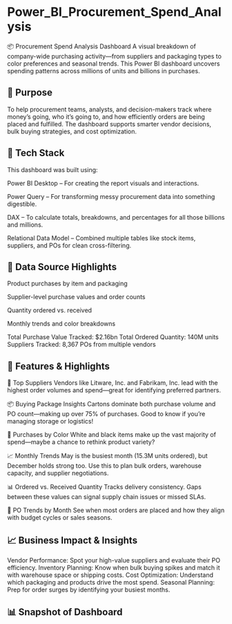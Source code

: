 # Power_BI_Procurement_Spend_Analysis
📦 Procurement Spend Analysis Dashboard
A visual breakdown of company-wide purchasing activity—from suppliers and packaging types to color preferences and seasonal trends. This Power BI dashboard uncovers spending patterns across millions of units and billions in purchases.

## 📌 Purpose
To help procurement teams, analysts, and decision-makers track where money’s going, who it’s going to, and how efficiently orders are being placed and fulfilled. The dashboard supports smarter vendor decisions, bulk buying strategies, and cost optimization.

## 🧰 Tech Stack
This dashboard was built using:

Power BI Desktop – For creating the report visuals and interactions.

Power Query – For transforming messy procurement data into something digestible.

DAX – To calculate totals, breakdowns, and percentages for all those billions and millions.

Relational Data Model – Combined multiple tables like stock items, suppliers, and POs for clean cross-filtering.

## 📂 Data Source Highlights

Product purchases by item and packaging

Supplier-level purchase values and order counts

Quantity ordered vs. received

Monthly trends and color breakdowns

Total Purchase Value Tracked: $2.16bn
Total Ordered Quantity: 140M units
Suppliers Tracked: 8,367 POs from multiple vendors

## 🌟 Features & Highlights

💼 Top Suppliers
Vendors like Litware, Inc. and Fabrikam, Inc. lead with the highest order volumes and spend—great for identifying preferred partners.

📦 Buying Package Insights
Cartons dominate both purchase volume and PO count—making up over 75% of purchases. Good to know if you’re managing storage or logistics!

🎨 Purchases by Color
White and black items make up the vast majority of spend—maybe a chance to rethink product variety?

📈 Monthly Trends
May is the busiest month (15.3M units ordered), but December holds strong too. Use this to plan bulk orders, warehouse capacity, and supplier negotiations.

📊 Ordered vs. Received Quantity
Tracks delivery consistency. Gaps between these values can signal supply chain issues or missed SLAs.

📅 PO Trends by Month
See when most orders are placed and how they align with budget cycles or sales seasons.

## 📈 Business Impact & Insights
Vendor Performance: Spot your high-value suppliers and evaluate their PO efficiency.
Inventory Planning: Know when bulk buying spikes and match it with warehouse space or shipping costs.
Cost Optimization: Understand which packaging and products drive the most spend.
Seasonal Planning: Prep for order surges by identifying your busiest months.

## 📊 Snapshot of Dashboard
